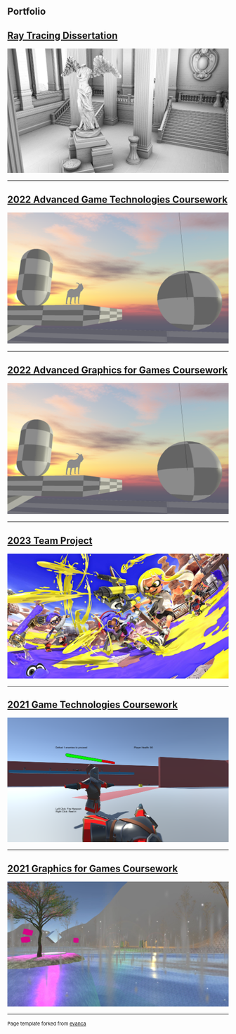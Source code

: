 ## Portfolio

## [Ray Tracing Dissertation](/dissertation)
![Sun Temple ray traced ambient occlusiom](/images/ao_sunTemple.jpg)

---

## [2022 Advanced Game Technologies Coursework](/CSC8503)
![Goat Game](/images/goat.png)

---

## [2022 Advanced Graphics for Games Coursework](/CSC8502)
![Goat Game](/images/goat.png)

---

## [2023 Team Project](/TeamProject)
![Team Project](/images/splatoon.jpg)

---

## [2021 Game Technologies Coursework](/CS3232)
![Game Technologies Coursework](/images/CSC3232.png)

---

## [2021 Graphics for Games Coursework](/CSC3231)
![Graphics Coursework](/images/CSC3231.png)



---
<p style="font-size:11px">Page template forked from <a href="https://github.com/evanca/quick-portfolio">evanca</a></p>
<!-- Remove above link if you don't want to attibute -->
